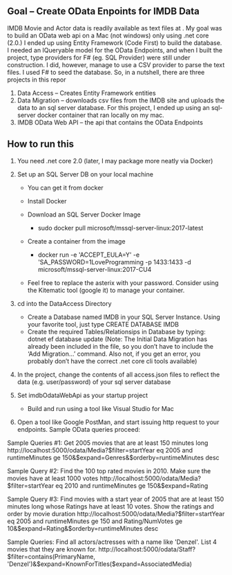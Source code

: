 ## Goal – Create OData Enpoints for IMDB Data
IMDB Movie and Actor data is readily available as text files at .  My goal was to build an OData web api on a Mac (not windows) only using .net core (2.0.)  I ended up using Entity Framework (Code First) to build the database.  I needed an IQueryable model for the OData Endpoints, and when I built the project, type providers for F# (eg. SQL Provider) were still under construction.   I did, however, manage to use a CSV provider to parse the text files.  I used F# to seed the database.    So, in a nutshell, there are three projects in this repor
1. Data Access – Creates Entity Framework entities
2. Data Migration – downloads csv files from the IMDB site and uploads the data to an sql server database.  For this project, I ended up using an sql-server docker container that ran locally on my mac.
3. IMDB OData Web API – the api that contains the OData Endpoints
 
## How to run this
1. You need .net core 2.0 (later, I may package more neatly via Docker)
2. Set up an SQL Server DB on your local machine
	- You can get it from docker
	- Install Docker
	- Download an SQL Server Docker Image
		- sudo docker pull microsoft/mssql-server-linux:2017-latest
	- Create a container from the image
		- docker run -e 'ACCEPT_EULA=Y' -e 'SA_PASSWORD=1LoveProgramming -p 1433:1433 -d microsoft/mssql-server-linux:2017-CU4

	- Feel free to replace the asterix with your password.  Consider using the Kitematic tool (google it) to manage your container. 

3. cd into the DataAccess Directory
	- Create a Database named IMDB in your SQL Server Instance. Using your favorite tool, just type CREATE DATABASE IMDB 
	- Create the required Tables/Relationsips in Database by typing:
dotnet ef database update
(Note: The Initial Data Migration has already been included in the file, so you don’t have to include the ‘Add Migration…’ command.  Also not, if you get an error, you probably don’t have the correct .net core cli tools available)
4. In the project, change the contents of all access.json files to reflect the data (e.g. user/password) of your sql server database
5. Set imdbOdataWebApi as your startup project
	- Build and run using a tool like Visual Studio for Mac

6. Open a tool like Google PostMan, and start issuing http request to your endpoints. Sample OData queries proceed:


Sample Queries #1: Get 2005 movies that are at least 150 minutes long
http://localhost:5000/odata/Media?$filter=startYear eq 2005 and runtimeMinutes ge 150&$expand=Genres&$orderby=runtimeMinutes desc

Sample Query #2: Find the 100 top rated movies in 2010. Make sure the movies have at least 1000 votes
http://localhost:5000/odata/Media?$filter=startYear eq 2010 and runtimeMinutes ge 150&$expand=Rating

Sample Query #3: Find movies with a start year of 2005 that are at least 150 minutes long whose Ratings have at least 10 votes. Show the ratings and order by movie duration
http://localhost:5000/odata/Media?$filter=startYear eq 2005 and runtimeMinutes ge 150 and Rating/NumVotes ge 10&$expand=Rating&$orderby=runtimeMinutes desc

Sample Queries: Find all actors/actresses with a name like 'Denzel'. List 4 movies
that they are known for.
http://localhost:5000/odata/Staff?$filter=contains(PrimaryName, 'Denzel')&$expand=KnownForTitles($expand=AssociatedMedia)
